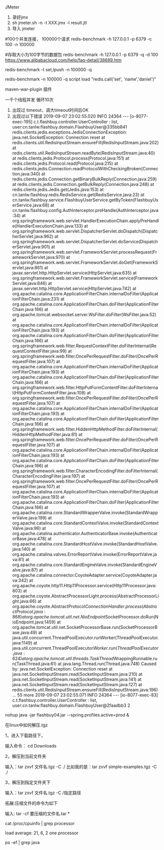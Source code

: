 JMeter
1. 录好jmx
2. sh jmeter.sh -n -t XXX.jmx -l result.jtl
3. 导入 jmeter

#100个并发连接， 100000个请求
redis-benchmark -h 127.0.0.1 -p 6379 -c 100 -n 100000

#存取大小为100字节的数据包
redis-benchmark -h 127.0.0.1 -p 6379 -q -d 100
https://www.alibabacloud.com/help/faq-detail/38689.htm

redis-benchmark -t set,lpush -n 100000 -q

redis-benchmark -n 100000 -q script load "redis.call('set', 'name','daniel')"

maven-war-plugin 插件

一千个线程并发 循环10次 
1. 出现过 timeout，调大timeout时间后OK
2. 出现过以下错误
2019-09-07 23:02:55.020  INFO 24364 --- [o-8077-exec-195] c.t.flashbuy.controller.UserController   : list, user:cn.tanlw.flashbuy.domain.FlashbuyUser@335bb841
redis.clients.jedis.exceptions.JedisConnectionException: java.net.SocketException: Connection reset
	at redis.clients.util.RedisInputStream.ensureFill(RedisInputStream.java:202)
	at redis.clients.util.RedisInputStream.readByte(RedisInputStream.java:40)
	at redis.clients.jedis.Protocol.process(Protocol.java:151)
	at redis.clients.jedis.Protocol.read(Protocol.java:215)
	at redis.clients.jedis.Connection.readProtocolWithCheckingBroken(Connection.java:340)
	at redis.clients.jedis.Connection.getBinaryBulkReply(Connection.java:259)
	at redis.clients.jedis.Connection.getBulkReply(Connection.java:248)
	at redis.clients.jedis.Jedis.get(Jedis.java:153)
	at cn.tanlw.flashbuy.redis.RedisService.get(RedisService.java:23)
	at cn.tanlw.flashbuy.service.FlashbuyUserService.getByToken(FlashbuyUserService.java:68)
	at cn.tanlw.flashbuy.config.AuthInterceptor.preHandle(AuthInterceptor.java:34)
	at org.springframework.web.servlet.HandlerExecutionChain.applyPreHandle(HandlerExecutionChain.java:133)
	at org.springframework.web.servlet.DispatcherServlet.doDispatch(DispatcherServlet.java:962)
	at org.springframework.web.servlet.DispatcherServlet.doService(DispatcherServlet.java:901)
	at org.springframework.web.servlet.FrameworkServlet.processRequest(FrameworkServlet.java:970)
	at org.springframework.web.servlet.FrameworkServlet.doGet(FrameworkServlet.java:861)
	at javax.servlet.http.HttpServlet.service(HttpServlet.java:635)
	at org.springframework.web.servlet.FrameworkServlet.service(FrameworkServlet.java:846)
	at javax.servlet.http.HttpServlet.service(HttpServlet.java:742)
	at org.apache.catalina.core.ApplicationFilterChain.internalDoFilter(ApplicationFilterChain.java:231)
	at org.apache.catalina.core.ApplicationFilterChain.doFilter(ApplicationFilterChain.java:166)
	at org.apache.tomcat.websocket.server.WsFilter.doFilter(WsFilter.java:52)
	at org.apache.catalina.core.ApplicationFilterChain.internalDoFilter(ApplicationFilterChain.java:193)
	at org.apache.catalina.core.ApplicationFilterChain.doFilter(ApplicationFilterChain.java:166)
	at org.springframework.web.filter.RequestContextFilter.doFilterInternal(RequestContextFilter.java:99)
	at org.springframework.web.filter.OncePerRequestFilter.doFilter(OncePerRequestFilter.java:107)
	at org.apache.catalina.core.ApplicationFilterChain.internalDoFilter(ApplicationFilterChain.java:193)
	at org.apache.catalina.core.ApplicationFilterChain.doFilter(ApplicationFilterChain.java:166)
	at org.springframework.web.filter.HttpPutFormContentFilter.doFilterInternal(HttpPutFormContentFilter.java:108)
	at org.springframework.web.filter.OncePerRequestFilter.doFilter(OncePerRequestFilter.java:107)
	at org.apache.catalina.core.ApplicationFilterChain.internalDoFilter(ApplicationFilterChain.java:193)
	at org.apache.catalina.core.ApplicationFilterChain.doFilter(ApplicationFilterChain.java:166)
	at org.springframework.web.filter.HiddenHttpMethodFilter.doFilterInternal(HiddenHttpMethodFilter.java:81)
	at org.springframework.web.filter.OncePerRequestFilter.doFilter(OncePerRequestFilter.java:107)
	at org.apache.catalina.core.ApplicationFilterChain.internalDoFilter(ApplicationFilterChain.java:193)
	at org.apache.catalina.core.ApplicationFilterChain.doFilter(ApplicationFilterChain.java:166)
	at org.springframework.web.filter.CharacterEncodingFilter.doFilterInternal(CharacterEncodingFilter.java:197)
	at org.springframework.web.filter.OncePerRequestFilter.doFilter(OncePerRequestFilter.java:107)
	at org.apache.catalina.core.ApplicationFilterChain.internalDoFilter(ApplicationFilterChain.java:193)
	at org.apache.catalina.core.ApplicationFilterChain.doFilter(ApplicationFilterChain.java:166)
	at org.apache.catalina.core.StandardWrapperValve.invoke(StandardWrapperValve.java:199)
	at org.apache.catalina.core.StandardContextValve.invoke(StandardContextValve.java:96)
	at org.apache.catalina.authenticator.AuthenticatorBase.invoke(AuthenticatorBase.java:478)
	at org.apache.catalina.core.StandardHostValve.invoke(StandardHostValve.java:140)
	at org.apache.catalina.valves.ErrorReportValve.invoke(ErrorReportValve.java:81)
	at org.apache.catalina.core.StandardEngineValve.invoke(StandardEngineValve.java:87)
	at org.apache.catalina.connector.CoyoteAdapter.service(CoyoteAdapter.java:342)
	at org.apache.coyote.http11.Http11Processor.service(Http11Processor.java:803)
	at org.apache.coyote.AbstractProcessorLight.process(AbstractProcessorLight.java:66)
	at org.apache.coyote.AbstractProtocol$ConnectionHandler.process(AbstractProtocol.java:868)
	at org.apache.tomcat.util.net.NioEndpoint$SocketProcessor.doRun(NioEndpoint.java:1459)
	at org.apache.tomcat.util.net.SocketProcessorBase.run(SocketProcessorBase.java:49)
	at java.util.concurrent.ThreadPoolExecutor.runWorker(ThreadPoolExecutor.java:1149)
	at java.util.concurrent.ThreadPoolExecutor$Worker.run(ThreadPoolExecutor.java:624)
	at org.apache.tomcat.util.threads.TaskThread$WrappingRunnable.run(TaskThread.java:61)
	at java.lang.Thread.run(Thread.java:748)
Caused by: java.net.SocketException: Connection reset
	at java.net.SocketInputStream.read(SocketInputStream.java:210)
	at java.net.SocketInputStream.read(SocketInputStream.java:141)
	at java.net.SocketInputStream.read(SocketInputStream.java:127)
	at redis.clients.util.RedisInputStream.ensureFill(RedisInputStream.java:196)
	... 55 more
2019-09-07 23:02:55.071  INFO 24364 --- [io-8077-exec-83] c.t.flashbuy.controller.UserController   : list, user:cn.tanlw.flashbuy.domain.FlashbuyUser@2faadbb3
2


nohup java -jar flashbuy04.jar --spring.profiles.active=prod &

在linux中如何解压.tgz

1，进入下载路径下，

输入命令： cd Downloads

2，解压到当前文件夹

输入：tar zxvf  文件名.tgz -C ./     比如我的是：tar zxvf simple-examples.tgz -C ./

3，解压到指定文件夹下

输入：tar  zxvf  文件名.tgz  -C /指定路径

拓展:压缩文件的命令为如下

输入: tar -cf 要压缩的文件名.tar *

cat /proc/cpuinfo | grep processor

load average: 21, 6, 2
one processor

ps -ef | grep java